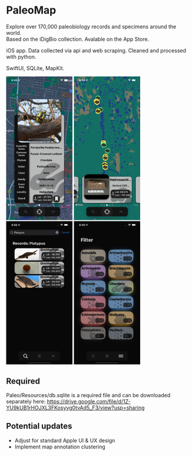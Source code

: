 # PaleoMap

Explore over 170,000 paleobiology records and specimens around the world.  
Based on the iDigBio collection. 
Avalable on the App Store.

iOS app. Data collected via api and web scraping. Cleaned and processed with python. 

SwiftUI, SQLite, MapKit.

<img src="https://raw.githubusercontent.com/haozujz/paleomap/master/ss0.png" width="180" /> <img src="https://raw.githubusercontent.com/haozujz/paleomap/master/ss1.png" width="180" /> <img src="https://raw.githubusercontent.com/haozujz/paleomap/master/ss2.png" width="180" /> <img src="https://raw.githubusercontent.com/haozujz/paleomap/master/ss3.png" width="180" />

## Required

Paleo/Resources/db.sqlite is a required file and can be downloaded separately here: https://drive.google.com/file/d/1Z-YU9kUB1rHOJXL3FKosyvg0tvAd5_F3/view?usp=sharing

## Potential updates

 - Adjust for standard Apple UI & UX design
 - Implement map annotation clustering
